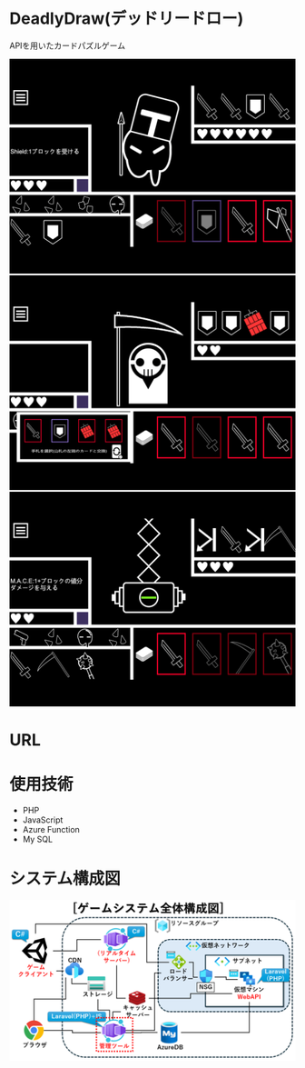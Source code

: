 # DeadlyDraw(デッドリードロー)
APIを用いたカードパズルゲーム

![ゲームのスクリーンショット000](https://github.com/IG-Cultist/Unitee/blob/main/images/Sample000.png)
![ゲームのスクリーンショット001](https://github.com/IG-Cultist/Unitee/blob/main/images/Sample001.png)
![ゲームのスクリーンショット002](https://github.com/IG-Cultist/Unitee/blob/main/images/Sample002.png)
# URL

# 使用技術
* PHP
* JavaScript
* Azure Function
* My SQL

# システム構成図

![システム構成図](https://github.com/IG-Cultist/puzzle_admin_console/blob/main/images/System.png)
